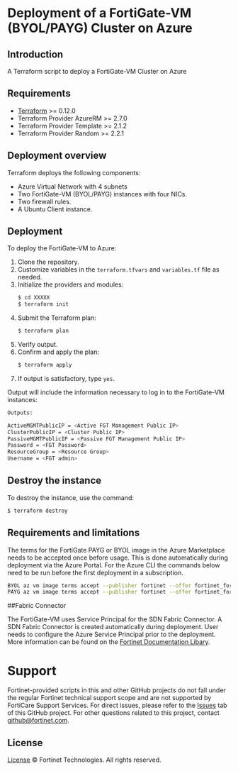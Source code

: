 # Deployment of a FortiGate-VM (BYOL/PAYG) Cluster on Azure
## Introduction
A Terraform script to deploy a FortiGate-VM Cluster on Azure

## Requirements
* [Terraform](https://learn.hashicorp.com/terraform/getting-started/install.html) >= 0.12.0
* Terraform Provider AzureRM >= 2.7.0
* Terraform Provider Template >= 2.1.2
* Terraform Provider Random >= 2.2.1


## Deployment overview
Terraform deploys the following components:
   - Azure Virtual Network with 4 subnets
   - Two FortiGate-VM (BYOL/PAYG) instances with four NICs.
   - Two firewall rules.
   - A Ubuntu Client instance.

## Deployment
To deploy the FortiGate-VM to Azure:
1. Clone the repository.
2. Customize variables in the `terraform.tfvars` and `variables.tf` file as needed.
3. Initialize the providers and modules:
   ```sh
   $ cd XXXXX
   $ terraform init
    ```
4. Submit the Terraform plan:
   ```sh
   $ terraform plan
   ```
5. Verify output.
6. Confirm and apply the plan:
   ```sh
   $ terraform apply
   ```
7. If output is satisfactory, type `yes`.

Output will include the information necessary to log in to the FortiGate-VM instances:
```sh
Outputs:

ActiveMGMTPublicIP = <Active FGT Management Public IP>
ClusterPublicIP = <Cluster Public IP>
PassiveMGMTPublicIP = <Passive FGT Management Public IP>
Password = <FGT Password>
ResourceGroup = <Resource Group>
Username = <FGT admin>
```

## Destroy the instance
To destroy the instance, use the command:
```sh
$ terraform destroy
```

## Requirements and limitations

The terms for the FortiGate PAYG or BYOL image in the Azure Marketplace needs to be accepted once before usage. This is done automatically during deployment via the Azure Portal. For the Azure CLI the commands below need to be run before the first deployment in a subscription.

```sh
BYOL az vm image terms accept --publisher fortinet --offer fortinet_fortigate-vm_v5 --plan fortinet_fg-vm
PAYG az vm image terms accept --publisher fortinet --offer fortinet_fortigate-vm_v5 --plan fortinet_fg-vm_payg_20190624
```

##Fabric Connector

The FortiGate-VM uses Service Principal for the SDN Fabric Connector. A SDN Fabric Connector is created automatically during deployment.  User needs to configure the Azure Service Principal prior to the deployment.  More information can be found on the [Fortinet Documentation Libary](https://docs.fortinet.com/document/fortigate-public-cloud/6.4.0/azure-administration-guide/948968).


# Support
Fortinet-provided scripts in this and other GitHub projects do not fall under the regular Fortinet technical support scope and are not supported by FortiCare Support Services.
For direct issues, please refer to the [Issues](https://github.com/fortinet/fortigate-terraform-deploy/issues) tab of this GitHub project.
For other questions related to this project, contact [github@fortinet.com](mailto:github@fortinet.com).

## License
[License](https://github.com/fortinet/fortigate-terraform-deploy/blob/master/LICENSE) © Fortinet Technologies. All rights reserved.

